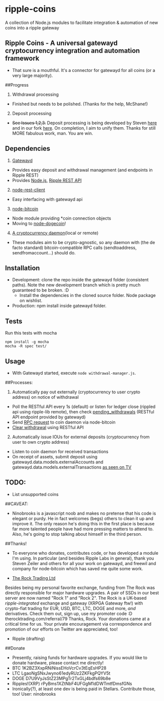 ripple-coins
============

A collection of Node.js modules to facilitate integration &amp; automation of new coins into a ripple gateway


## Ripple Coins - A universal gatewayd cryptocurrency integration and automation framework

  - That sure is a mouthful. It's a connector for gatewayd for all coins (or a very large majority).

##Progress
1. Withdrawal processing
  - Finished but needs to be polished. (Thanks for the help, McShane!)
2. Deposit processing
  - ~~See Issues 1,2,3.~~ Deposit processing is being developed by Steven [here](https://github.com/stevenzeiler/blockchain-account-monitor) and in our fork [here](https://github.com/RoastBeefSandwichCo/blockchain-account-monitor). On completion, I aim to unify them. Thanks for still MORE fabulous work, man. You are win.

## Dependencies

1. [Gatewayd](https://github.com/ripple/gatewayd)
  - Provides easy deposit and withdrawal management (and endpoints in Ripple REST)
  - Provides [Node.js](https://github.com/joyent/node/wiki/Installing-Node.js-via-package-manager), [Ripple REST API](https://github.com/ripple/ripple-rest.git)

2. [node-rest-client](https://www.npmjs.org/package/node-rest-client)
  - Easy interfacing with gatewayd api

3. [node-bitcoin](https://www.npmjs.org/package/bitcoin)
  - Node module providing *coin connection objects
  - Moving to [node-dogecoin](https://www.npmjs.org/package/node-dogecoin)!

4. [A cryptocurrency daemon](https://github.com/dogecoin/dogecoin)(local or remote)
  - These modules aim to be crypto-agnostic, so any daemon with (the de facto standard) bitcoin-compatible RPC calls (sendtoaddress, sendfromaccount...) should do.

## Installation
 - Development: clone the repo inside the gatewayd folder (consistent paths). Note the new development branch which is pretty much guaranteed to be broken. :D
   - Install the dependencies in the cloned source folder. Node package on wishlist.
 - Production: npm install inside gatewayd folder.
 
## Tests

Run this tests with mocha

    npm install -g mocha
    mocha -R spec test/

## Usage
   - With Gatewayd started, execute `node withdrawal-manager.js`.

##Processes:
 1. Automatically pay out externally (cryptocurrency to user crypto address) on notice of withdrawal
   - Poll the RESTful API every 1s (default) or listen for ledger close (rippled api using ripple-lib remote), then check [pending_withdrawals](https://github.com/ripple/gatewayd#listing-withdrawals) (RESTful API endpoint provided by gatewayd)
   - Send [RPC request](https://en.bitcoin.it/wiki/Original_Bitcoin_client/API_calls_list) to coin daemon via node-bitcoin
   - [Clear withdrawal](https://github.com/ripple/gatewayd#clearing-a-withdrawal) using RESTful API
 2. Automatically issue IOUs for external deposits (cryptocurrency from user to own crypto address)
   - Listen to coin daemon for received transactions
   - On receipt of assets, submit deposit using gatewayd.data.models.externalAccounts and gatewayd.data.models.externalTransactions [as seen on TV](https://github.com/RoastBeefSandwichCo/blockchain-account-monitor/blob/master/test/processor-snippet.js)


## TODO:
 - List unsupported coins

##CAVEAT:
 - Ninobrooks is a javascript noob and makes no pretense that his code is elegant or purdy. He in fact welcomes (begs) others to clean it up and improve it. The only reason he's doing this in the first place is because far more talented people have had more pressing matters to attend to. Also, he's going to stop talking about himself in the third person.

##Thanks!
 - To everyone who donates, contributes code, or has developed a module I'm using. In particular (and besides Ripple Labs in general), thank you Steven Zeiler and others for all your work on gatewayd, and freewil and company for node-bitcoin which has saved me quite some work.

 - [The Rock Trading Ltd](https://www.therocktrading.com)

Besides being my personal favorite exchange, funding from The Rock was directly responsible for major hardware upgrades. A pair of SSDs in our best server are now named "Rock 1" and "Rock 2".  The Rock is a UK-based *ripple-integrated* exchange and gateway (XRPGA Gateway ftw!) with crypto-fiat trading for EUR, USD, BTC, LTC, DOGE and more, *and* derivatives. Check them out, sign up, use my promoter code :D
therocktrading.com/referral/79
Thanks, Rock. Your donations came at a critical time for us. Your private encouragement via correspondence and promotion of our efforts on Twitter are appreciated, too!

 - Ripple
(drafting)

##Donate
  - Presently, raising funds for hardware upgrades. If you would like to donate hardware, please contact me directly!
  - BTC 1K2BZ3XxpRNiNissEHoVcrCv3tEqEsHP28
  - LTC LgaoNgSNxJwyno61edyRUz2ZKFkgPQYV5t
  - DOGE D7U9VyJsStZ23MPgTr2TxGLj4bdfs69b8e
  - Ripples!(XRP) rPyBms1XZtNbF4UFGgM1dDWTmtfDmsfGNs
  - Ironically(?), at least one dev is being paid in Stellars. Contribute those, too! User: ninobrooks

